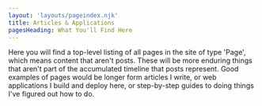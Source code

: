 ```yaml
---
layout: 'layouts/pageindex.njk'
title: Articles & Applications
pagesHeading: What You'll Find Here
---
```

Here you will find a top-level listing of all pages in the site of type 'Page', which means content that aren't posts.  These will be more enduring things that aren't part of the accumulated timeline that posts represent.  Good examples of pages would be longer form articles I write, or web applications I build and deploy here, or step-by-step guides to doing things I've figured out how to do.